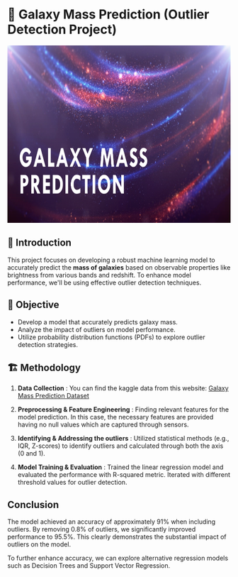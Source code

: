 
# 🌌 Galaxy Mass Prediction (Outlier Detection Project)
<img src="images/galaxy.png" width="1000" height="400">

## 🪼 Introduction

This project focuses on developing a robust machine learning model to accurately predict the **mass of galaxies** based on observable properties like brightness from various bands and redshift. To enhance model performance, we'll be using effective outlier detection techniques.

## 🎯 Objective

- Develop a model that accurately predicts galaxy mass.
- Analyze the impact of outliers on model performance.
- Utilize probability distribution functions (PDFs) to explore outlier detection strategies.

## 🏗️ Methodology

1. **Data Collection** : You can find the kaggle data from this website: [Galaxy Mass Prediction Dataset](https://www.kaggle.com/datasets/mexwell/galaxy-mass-prediction?select=Buzzard_DC1.csv)

2. **Preprocessing & Feature Engineering** : Finding relevant features for the model prediction. In this case, the necessary features are provided having no null values which are captured through sensors.

3. **Identifying & Addressing the outliers** : Utilized statistical methods (e.g., IQR, Z-scores) to identify outliers and calculated through both the axis (0 and 1).

4. **Model Training & Evaluation** : Trained the linear regression model and evaluated the performance with R-squared metric. Iterated with different threshold values for outlier detection.


## Conclusion

The model achieved an accuracy of approximately 91% when including outliers. By removing 0.8% of outliers, we significantly improved performance to 95.5%. This clearly demonstrates the substantial impact of outliers on the model.

To further enhance accuracy, we can explore alternative regression models such as Decision Trees and Support Vector Regression.



